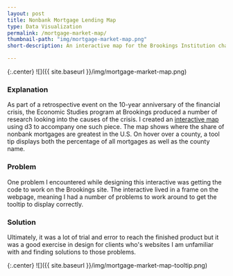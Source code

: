 ```yaml
---
layout: post
title: Nonbank Mortgage Lending Map
type: Data Visualization
permalink: /mortgage-market-map/
thumbnail-path: "img/mortgage-market-map.png"
short-description: An interactive map for the Brookings Institution charting the rise in nonbank mortgage lending after the Great Recession.

---
```


{:.center}
![]({{ site.baseurl }}/img/mortgage-market-map.png)

### Explanation

As part of a retrospective event on the 10-year anniversary of the financial crisis, the Economic Studies program at Brookings produced a number of research looking into the causes of the crisis. I created an [interactive map](https://www.brookings.edu/blog/up-front/2018/09/10/mapping-the-boom-in-nonbank-mortgage-lending-and-understanding-the-risks/) using d3 to accompany one such piece. The map shows where the share of nonbank mortgages are greatest in the U.S. On hover over a county, a tool tip displays both the percentage of all mortgages as well as the county name.

### Problem

One problem I encountered while designing this interactive was getting the code to work on the Brookings site. The interactive lived in a frame on the webpage, meaning I had a number of problems to work around to get the tooltip to display correctly.

### Solution

Ultimately, it was a lot of trial and error to reach the finished product but it was a good exercise in design for clients who's websites I am unfamiliar with and finding solutions to those problems.

{:.center}
![]({{ site.baseurl }}/img/mortgage-market-map-tooltip.png)
